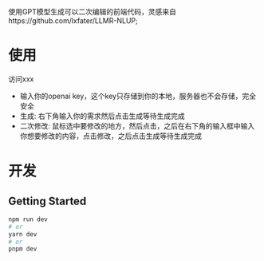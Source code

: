 使用GPT模型生成可以二次编辑的前端代码，灵感来自https://github.com/lxfater/LLMR-NLUP;
# 使用 
访问xxx
* 输入你的openai key，这个key只存储到你的本地，服务器也不会存储，完全安全
* 生成: 右下角输入你的需求然后点击生成等待生成完成
* 二次修改: 鼠标选中要修改的地方，然后点击，之后在右下角的输入框中输入你想要修改的内容，点击修改，之后点击生成等待生成完成


# 开发
## Getting Started

```bash
npm run dev
# or
yarn dev
# or
pnpm dev
```
